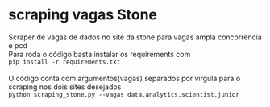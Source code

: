 # scraping vagas Stone
Scraper de vagas de dados no site da stone para vagas ampla concorrencia e pcd <br>
Para roda o código basta instalar os requirements com <br>
`pip install -r requirements.txt`<br>
<br>
O código conta com argumentos(vagas) separados por vírgula para o scraping nos dois sites desejados<br>
`python scraping_stone.py --vagas data,analytics,scientist,junior`
